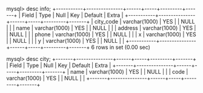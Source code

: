 mysql> desc info;
+-----------+---------------+------+-----+---------+-------+
| Field     | Type          | Null | Key | Default | Extra |
+-----------+---------------+------+-----+---------+-------+
| city_code | varchar(1000) | YES  |     | NULL    |       |
| name      | varchar(1000) | YES  |     | NULL    |       |
| address   | varchar(1000) | YES  |     | NULL    |       |
| phone     | varchar(1000) | YES  |     | NULL    |       |
| x         | varchar(1000) | YES  |     | NULL    |       |
| y         | varchar(1000) | YES  |     | NULL    |       |
+-----------+---------------+------+-----+---------+-------+
6 rows in set (0.00 sec)

mysql> desc city;
+-------+---------------+------+-----+---------+-------+
| Field | Type          | Null | Key | Default | Extra |
+-------+---------------+------+-----+---------+-------+
| name  | varchar(1000) | YES  |     | NULL    |       |
| code  | varchar(1000) | YES  |     | NULL    |       |
+-------+---------------+------+-----+---------+-------+

